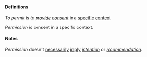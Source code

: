#### Definitions

*To permit* is *to [provide](https://github.com/gcassel/Modular-Organization-Terminology/blob/master/terms/provide.md) [consent](https://github.com/gcassel/Modular-Organization-Terminology/blob/master/terms/consent.md)* in a [specific](https://github.com/gcassel/Modular-Organization-Terminology/blob/master/terms/specific.md) [context](https://github.com/gcassel/Modular-Organization-Terminology/blob/master/terms/context.md).

*Permission* is consent in a specific context.

#### Notes

*Permission* doesn't [necessarily](https://github.com/gcassel/Modular-Organization-Terminology/blob/master/terms/require.md) [imply](https://github.com/gcassel/Modular-Organization-Terminology/blob/master/terms/imply.md) *[intention](https://github.com/gcassel/Modular-Organization-Terminology/blob/master/terms/intend.md)* or *[recommendation](https://github.com/gcassel/Modular-Organization-Terminology/blob/master/terms/recommend.md)*.

